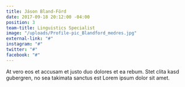```yaml
---
title: Jáson Bland-Förd
date: 2017-09-18 20:12:00 -04:00
position: 3
team-title: Linguistics Specialist
image: "/uploads/Profile-pic_Blandford_medres.jpg"
external-link: "#"
instagram: "#"
twitter: "#"
facebook: "#"
---
```


At vero eos et accusam et justo duo dolores et ea rebum. Stet clita kasd gubergren, no sea takimata sanctus est Lorem ipsum dolor sit amet.
